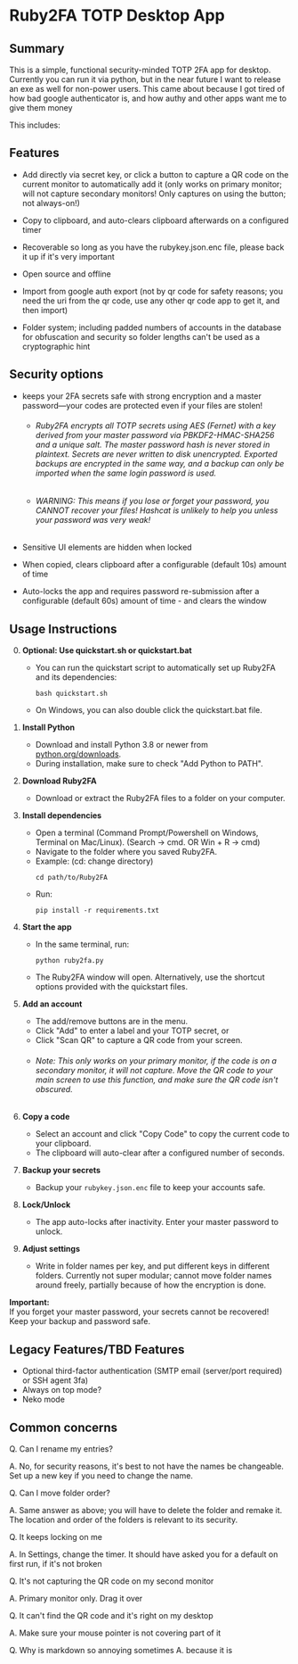 # Ruby2FA TOTP Desktop App

## Summary

This is a simple, functional security-minded TOTP 2FA app for desktop. Currently you can run it via python, but in the near future I want to release an exe as well for non-power users. This came about because I got tired of how bad google authenticator is, and how authy and other apps want me to give them money

This includes:

## Features

* Add directly via secret key, or click a button to capture a QR code on the current monitor to automatically add it (only works on primary monitor; will not capture secondary monitors! Only captures on using the button; not always-on!)

* Copy to clipboard, and auto-clears clipboard afterwards on a configured timer

* Recoverable so long as you have the rubykey.json.enc file, please back it up if it's very important

* Open source and offline

* Import from google auth export  (not by qr code for safety reasons; you need the uri from the qr code, use any other qr code app to get it, and then import)

* Folder system; including padded numbers of accounts in the database for obfuscation and security so folder lengths can't be used as a cryptographic hint

## Security options

* keeps your 2FA secrets safe with strong encryption and a master password—your codes are protected even if your files are stolen!
    * ###### Ruby2FA encrypts all TOTP secrets using AES (Fernet) with a key derived from your master password via PBKDF2-HMAC-SHA256 and a unique salt. The master password hash is never stored in plaintext. Secrets are never written to disk unencrypted. Exported backups are encrypted in the same way, and a backup can only be imported when the same login password is used.  
    * ###### WARNING: This means if you lose or forget your password, you CANNOT recover your files! Hashcat is unlikely to help you unless your password was very weak!

* Sensitive UI elements are hidden when locked

* When copied, clears clipboard after a configurable (default 10s) amount of time

* Auto-locks the app and requires password re-submission after a configurable (default 60s) amount of time - and clears the window


## Usage Instructions

0. **Optional: Use quickstart.sh or quickstart.bat**
   - You can run the quickstart script to automatically set up Ruby2FA and its dependencies:
     ```
     bash quickstart.sh
     ```
   - On Windows, you can also double click the quickstart.bat file. 

1. **Install Python**  
   - Download and install Python 3.8 or newer from [python.org/downloads](https://www.python.org/downloads/).  
   - During installation, make sure to check "Add Python to PATH".

2. **Download Ruby2FA**  
   - Download or extract the Ruby2FA files to a folder on your computer.

3. **Install dependencies**  
   - Open a terminal (Command Prompt/Powershell on Windows, Terminal on Mac/Linux). (Search -> cmd. OR Win + R -> cmd)
   - Navigate to the folder where you saved Ruby2FA.
    - Example: (cd: change directory)
      ```
      cd path/to/Ruby2FA
      ```
   - Run:  
     ```
     pip install -r requirements.txt
     ```

4. **Start the app**  
   - In the same terminal, run:  
     ```
     python ruby2fa.py
     ```
   - The Ruby2FA window will open. Alternatively, use the shortcut options provided with the quickstart files.

5. **Add an account**  
   - The add/remove buttons are in the menu.
   - Click "Add" to enter a label and your TOTP secret, or  
   - Click "Scan QR" to capture a QR code from your screen.
    - ###### Note: This only works on your primary monitor, if the code is on a secondary monitor, it will not capture. Move the QR code to your main screen to use this function, and make sure the QR code isn't obscured.  

6. **Copy a code**  
   - Select an account and click "Copy Code" to copy the current code to your clipboard.  
   - The clipboard will auto-clear after a configured number of seconds.

7. **Backup your secrets**  
   - Backup your `rubykey.json.enc` file to keep your accounts safe.

8. **Lock/Unlock**  
   - The app auto-locks after inactivity. Enter your master password to unlock.

9. **Adjust settings**
   - Write in folder names per key, and put different keys in different folders. Currently not super modular; cannot move folder names around freely, partially because of how the encryption is done. 

**Important:**  
If you forget your master password, your secrets cannot be recovered!  
Keep your backup and password safe.



## Legacy Features/TBD Features

* Optional third-factor authentication (SMTP email (server/port required) or SSH agent 3fa)
* Always on top mode?
* Neko mode


## Common concerns

Q. Can I rename my entries?

   A. No, for security reasons, it's best to not have the names be changeable. Set up a new key if you need to change the name. 

Q. Can I move folder order?

   A. Same answer as above; you will have to delete the folder and remake it. The location and order of the folders is relevant to its security.

Q. It keeps locking on me

   A. In Settings, change the timer. It should have asked you for a default on first run, if it's not broken

Q. It's not capturing the QR code on my second monitor

   A. Primary monitor only. Drag it over

Q. It can't find the QR code and it's right on my desktop

   A. Make sure your mouse pointer is not covering part of it

Q. Why is markdown so annoying sometimes
   A. because it is